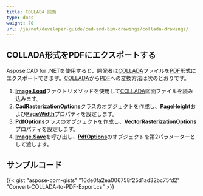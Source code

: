 ```yaml
---
title: COLLADA 図面
type: docs
weight: 70
url: /ja/net/developer-guide/cad-and-bim-drawings/collada-drawings/
---
```


## **COLLADA形式をPDFにエクスポートする**

Aspose.CAD for .NETを使用すると、開発者は[COLLADA](https://docs.fileformat.com/3d/dae/)ファイルを[PDF](https://docs.fileformat.com/pdf/)形式にエクスポートできます。[COLLADA](https://docs.fileformat.com/3d/dae/)から[PDF](https://docs.fileformat.com/pdf/)への変換方法は次のとおりです。

1. [**Image.Load**](https://reference.aspose.com/cad/net/aspose.cad.image/load/methods/2)ファクトリメソッドを使用して[COLLADA](https://docs.fileformat.com/3d/dae/)図面ファイルを読み込みます。
1. [**CadRasterizationOptions**](https://reference.aspose.com/cad/net/aspose.cad.imageoptions/cadrasterizationoptions)クラスのオブジェクトを作成し、[**PageHeight**](https://reference.aspose.com/cad/net/aspose.cad.imageoptions/vectorrasterizationoptions/properties/pageheight)および[**PageWidth**](https://reference.aspose.com/cad/net/aspose.cad.imageoptions/vectorrasterizationoptions/properties/pagewidth)プロパティを設定します。
1. [**PdfOptions**](https://reference.aspose.com/cad/net/aspose.cad.imageoptions/pdfoptions)クラスのオブジェクトを作成し、[**VectorRasterizationOptions**](https://reference.aspose.com/cad/net/aspose.cad.imageoptions/vectorrasterizationoptions)プロパティを設定します。
1. [**Image.Save**](https://reference.aspose.com/cad/net/aspose.cad/image/methods/save/index)を呼び出し、[**PdfOptions**](https://reference.aspose.com/cad/net/aspose.cad.imageoptions/pdfoptions)のオブジェクトを第2パラメーターとして渡します。

## サンプルコード

{{< gist "aspose-com-gists" "16de0fa2ea006758f25d1ad32bc75fd2" "Convert-COLLADA-to-PDF-Export.cs" >}}
